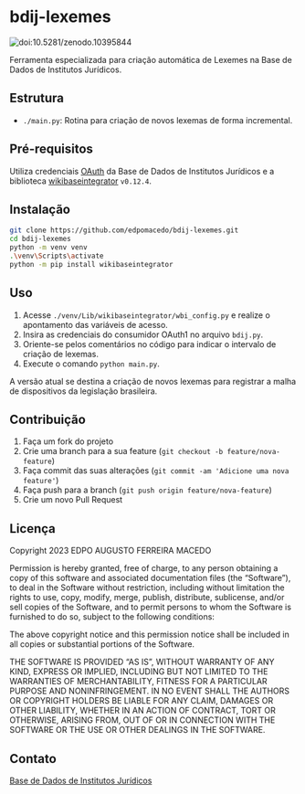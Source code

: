 # bdij-lexemes

![doi:10.5281/zenodo.10395844](https://zenodo.org/badge/DOI/10.5281/zenodo.10395844.svg)

Ferramenta especializada para criação automática de Lexemes na Base de Dados de Institutos Jurídicos.

## Estrutura

- `./main.py`: Rotina para criação de novos lexemas de forma incremental.

## Pré-requisitos

Utiliza credenciais [OAuth](https://web.bdij.com.br/wiki/Special:OAuthListConsumers) da Base de Dados de Institutos Jurídicos e a biblioteca [wikibaseintegrator](https://github.com/LeMyst/WikibaseIntegrator) `v0.12.4`.

## Instalação

```bash
git clone https://github.com/edpomacedo/bdij-lexemes.git
cd bdij-lexemes
python -m venv venv
.\venv\Scripts\activate
python -m pip install wikibaseintegrator
```

## Uso

1. Acesse `./venv/Lib/wikibaseintegrator/wbi_config.py` e realize o apontamento das variáveis de acesso.
2. Insira as credenciais do consumidor OAuth1 no arquivo `bdij.py`.
3. Oriente-se pelos comentários no código para indicar o intervalo de criação de lexemas.
4. Execute o comando `python main.py`.

A versão atual se destina a criação de novos lexemas para registrar a malha de dispositivos da legislação brasileira.

## Contribuição

1. Faça um fork do projeto
2. Crie uma branch para a sua feature (`git checkout -b feature/nova-feature`)
3. Faça commit das suas alterações (`git commit -am 'Adicione uma nova feature'`)
4. Faça push para a branch (`git push origin feature/nova-feature`)
5. Crie um novo Pull Request

## Licença

Copyright 2023 EDPO AUGUSTO FERREIRA MACEDO

Permission is hereby granted, free of charge, to any person obtaining a copy of this software and associated documentation files (the “Software”), to deal in the Software without restriction, including without limitation the rights to use, copy, modify, merge, publish, distribute, sublicense, and/or sell copies of the Software, and to permit persons to whom the Software is furnished to do so, subject to the following conditions:

The above copyright notice and this permission notice shall be included in all copies or substantial portions of the Software.

THE SOFTWARE IS PROVIDED “AS IS”, WITHOUT WARRANTY OF ANY KIND, EXPRESS OR IMPLIED, INCLUDING BUT NOT LIMITED TO THE WARRANTIES OF MERCHANTABILITY, FITNESS FOR A PARTICULAR PURPOSE AND NONINFRINGEMENT. IN NO EVENT SHALL THE AUTHORS OR COPYRIGHT HOLDERS BE LIABLE FOR ANY CLAIM, DAMAGES OR OTHER LIABILITY, WHETHER IN AN ACTION OF CONTRACT, TORT OR OTHERWISE, ARISING FROM, OUT OF OR IN CONNECTION WITH THE SOFTWARE OR THE USE OR OTHER DEALINGS IN THE SOFTWARE.

## Contato

[Base de Dados de Institutos Jurídicos](https://github.com/bdij)